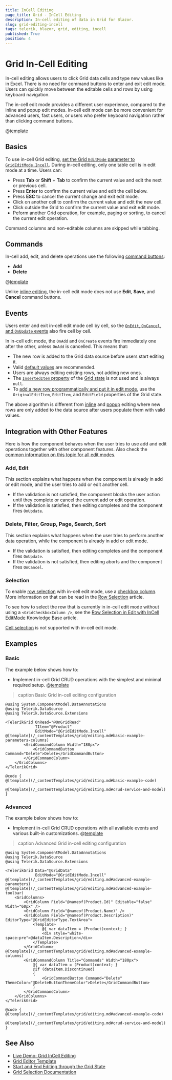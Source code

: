 ```yaml
---
title: InCell Editing
page_title: Grid - InCell Editing
description: In-cell editing of data in Grid for Blazor.
slug: grid-editing-incell
tags: telerik, blazor, grid, editing, incell
published: True
position: 4
---
```


# Grid In-Cell Editing

In-cell editing allows users to click Grid data cells and type new values like in Excel. There is no need for command buttons to enter and exit edit mode. Users can quickly move between the editable cells and rows by using keyboard navigation.

The in-cell edit mode provides a different user experience, compared to the inline and popup edit modes. In-cell edit mode can be more convenient for advanced users, fast users, or users who prefer keyboard navigation rather than clicking command buttons.

@[template](/_contentTemplates/grid/editing.md#overview-required)

## Basics

To use in-cell Grid editing, [set the Grid `EditMode` parameter to `GridEditMode.Incell`](slug:grid-editing-overview#edit-modes). During in-cell editing, only one table cell is in edit mode at a time. Users can:

* Press **Tab** or **Shift** + **Tab** to confirm the current value and edit the next or previous cell.
* Press **Enter** to confirm the current value and edit the cell below.
* Press **ESC** to cancel the current change and exit edit mode.
* Click on another cell to confirm the current value and edit the new cell.
* Click outside the Grid to confirm the current value and exit edit mode.
* Peform another Grid operation, for example, paging or sorting, to cancel the current edit operation.

Command columns and non-editable columns are skipped while tabbing.

## Commands

In-cell add, edit, and delete operations use the following [command buttons](slug:grid-editing-overview#commands):

* **Add**
* **Delete**

@[template](/_contentTemplates/grid/editing.md#without-commands)

Unlike [inline editing](slug:grid-editing-inline), the in-cell edit mode does not use **Edit**, **Save**, and **Cancel** command buttons.

## Events

Users enter and exit in-cell edit mode cell by cell, so the [`OnEdit`, `OnCancel`, and `OnUpdate` events](slug:grid-editing-overview#events) also fire cell by cell.

In in-cell edit mode, the `OnAdd` and `OnCreate` events fire immediately one after the other, unless `OnAdd` is cancelled. This means that:

* The new row is added to the Grid data source before users start editing it.
* Valid [default values](slug:grid-kb-default-value-for-new-row) are recommended.
* Users are always editing existing rows, not adding new ones.
* The [`InsertedItem` property](slug:grid-state#information-in-the-grid-state) of the [Grid state](slug:grid-state) is not used and is always `null`.
* To [add a new row programmatically and put it in edit mode](slug:grid-kb-add-edit-state), use the `OriginalEditItem`, `EditItem`, and `EditField` properties of the Grid state.

The above algorithm is different from [inline](slug:grid-editing-inline) and [popup](slug:grid-editing-popup) editing where new rows are only added to the data source after users populate them with valid values.

## Integration with Other Features

Here is how the component behaves when the user tries to use add and edit operations together with other component features. Also check the [common information on this topic for all edit modes](slug:grid-editing-overview#integration-with-other-features).

### Add, Edit

This section explains what happens when the component is already in add or edit mode, and the user tries to add or edit another cell.

* If the validation is not satisfied, the component blocks the user action until they complete or cancel the current add or edit operation.
* If the validation is satisfied, then editing completes and the component fires `OnUpdate`.

### Delete, Filter, Group, Page, Search, Sort

This section explains what happens when the user tries to perform another data operation, while the component is already in add or edit mode.

* If the validation is satisfied, then editing completes and the component fires `OnUpdate`.
* If the validation is not satisfied, then editing aborts and the component fires `OnCancel`.

### Selection

To enable [row selection](slug:grid-selection-row) with in-cell edit mode, use a [checkbox column](slug:components/grid/columns/checkbox). More information on that can be read in the [Row Selection](slug:grid-selection-row#selection-and-editing-modes) article.

To see how to select the row that is currently in in-cell edit mode without using a `<GridCheckboxColumn />`, see the [Row Selection in Edit with InCell EditMode](slug:grid-kb-row-select-incell-edit) Knowledge Base article.

[Cell selection](slug:grid-selection-cell) is not supported with in-cell edit mode.

## Examples

### Basic

The example below shows how to:

* Implement in-cell Grid CRUD operations with the simplest and minimal required setup.
@[template](/_contentTemplates/grid/editing.md#basic-example-description)

>caption Basic Grid in-cell editing configuration

````RAZOR
@using System.ComponentModel.DataAnnotations
@using Telerik.DataSource
@using Telerik.DataSource.Extensions

<TelerikGrid OnRead="@OnGridRead"
             TItem="@Product"
             EditMode="@GridEditMode.Incell"
@[template](/_contentTemplates/grid/editing.md#basic-example-parameters-columns)
        <GridCommandColumn Width="180px">
            <GridCommandButton Command="Delete">Delete</GridCommandButton>
        </GridCommandColumn>
    </GridColumns>
</TelerikGrid>

@code {
@[template](/_contentTemplates/grid/editing.md#basic-example-code)

@[template](/_contentTemplates/grid/editing.md#crud-service-and-model)
}
````

### Advanced

The example below shows how to:

* Implement in-cell Grid CRUD operations with all available events and various built-in customizations.
@[template](/_contentTemplates/grid/editing.md#advanced-example-description)

>caption Advanced Grid in-cell editing configuration

````RAZOR
@using System.ComponentModel.DataAnnotations
@using Telerik.DataSource
@using Telerik.DataSource.Extensions

<TelerikGrid Data="@GridData"
             EditMode="@GridEditMode.Incell"
@[template](/_contentTemplates/grid/editing.md#advanced-example-parameters)
@[template](/_contentTemplates/grid/editing.md#advanced-example-toolbar)
    <GridColumns>
        <GridColumn Field="@nameof(Product.Id)" Editable="false" Width="60px" />
        <GridColumn Field="@nameof(Product.Name)" />
        <GridColumn Field="@nameof(Product.Description)" EditorType="@GridEditorType.TextArea">
            <Template>
                @{ var dataItem = (Product)context; }
                <div style="white-space:pre">@dataItem.Description</div>
            </Template>
        </GridColumn>
@[template](/_contentTemplates/grid/editing.md#advanced-example-columns)
        <GridCommandColumn Title="Commands" Width="180px">
            @{ var dataItem = (Product)context; }
            @if (dataItem.Discontinued)
            {
                <GridCommandButton Command="Delete" ThemeColor="@DeleteButtonThemeColor">Delete</GridCommandButton>
            }
        </GridCommandColumn>
    </GridColumns>
</TelerikGrid>

@code {
@[template](/_contentTemplates/grid/editing.md#advanced-example-code)

@[template](/_contentTemplates/grid/editing.md#crud-service-and-model)
}
````

## See Also

* [Live Demo: Grid InCell Editing](https://demos.telerik.com/blazor-ui/grid/editing-incell)
* [Grid Editor Template](slug:grid-templates-editor)
* [Start and End Editing through the Grid State](slug:grid-kb-add-edit-state)
* [Grid Selection Documentation](slug:grid-selection-overview)
